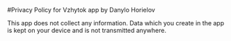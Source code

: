 #Privacy Policy for Vzhytok app by Danylo Horielov

This app does not collect any information. Data which you create in the app is kept on your device and is not transmitted anywhere.
